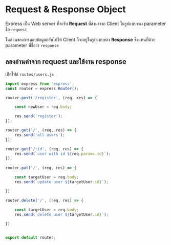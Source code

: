 
# Request & Response Object 

Express เป็น Web server ที่จะรับ **Request** ที่ส่งมาจาก Client ในรูปแบบของ parameter ชื่อ `request`

ในส่วนของการตอบข้อมูลกลับไปให้ Client ก็จะอยู่ในรูปแบบของ **Response** ซึ่งแทนที่ด้วย parameter ที่ชื่อว่า `response`

## ลองอ่านค่าจาก request และใช้งาน response 

เปิดไฟล์ `routes/users.js`

```js
import express from 'express';
const router = express.Router();

router.post('/register', (req, res) => {

    const newUser = req.body;

    res.send('register');
});

router.get('/', (req, res) => {
    res.send('all users');
});

router.get('/:id', (req, res) => {
    res.send(`user with id ${req.params.id}`);
});
 
router.put('/', (req, res) => {

    const targetUser = req.body;
    res.send(`update user ${targetUser.id}`);

})

router.delete('/', (req, res) => {
    
    const targetUser = req.body;
    res.send(`delete user ${targetUser.id}`);

})


export default router;
```
